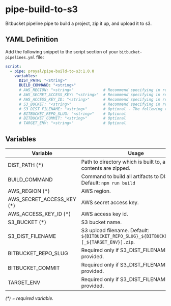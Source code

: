 # pipe-build-to-s3

Bitbucket pipeline pipe to build a project, zip it up, and upload it to s3.

## YAML Definition

Add the following snippet to the script section of your `bitbucket-pipelines.yml` file:

```yaml
script:
  - pipe: proyal/pipe-build-to-s3:1.0.0
    variables:
      DIST_PATH: "<string>"
      BUILD_COMMAND: "<string>"
      # AWS_REGION: "<string>"             # Recommend specifying in repo or account variables.
      # AWS_SECRET_ACCESS_KEY: "<string>"  # Recommend specifying in repo or account variables.
      # AWS_ACCESS_KEY_ID: "<string>"      # Recommend specifying in repo or account variables.
      # S3_BUCKET: "<string>"              # Recommend specifying in repo or account variables.
      # S3_DIST_FILENAME: "<string>"       # Optional - The following three EVs determine the default name.
      # BITBUCKET_REPO_SLUG: "<string>"    # Optional
      # BITBUCKET_COMMIT: "<string>"       # Optional
      # TARGET_ENV: "<string>"             # Optional
```

## Variables

| Variable                  | Usage                                                       |
| ---------------------     | ----------------------------------------------------------- |
| DIST_PATH (*)             | Path to directory which is built to, and whose contents are zipped. |
| BUILD_COMMAND             | Command to build all artifacts to DIST_PATH. Default: `npm run build` |
| AWS_REGION (*)            | AWS region. |
| AWS_SECRET_ACCESS_KEY (*) | AWS secret access key. |
| AWS_ACCESS_KEY_ID (*)     | AWS access key id. |
| S3_BUCKET (*)             | S3 bucket name. |
| S3_DIST_FILENAME          | S3 upload filename. Default: `${BITBUCKET_REPO_SLUG}_${BITBUCKET_COMMIT}[_${TARGET_ENV}].zip`. |
| BITBUCKET_REPO_SLUG       | Required only if S3_DIST_FILENAME is not provided. |
| BITBUCKET_COMMIT          | Required only if S3_DIST_FILENAME is not provided. |
| TARGET_ENV                | Required only if S3_DIST_FILENAME is not provided. |

_(*) = required variable._

